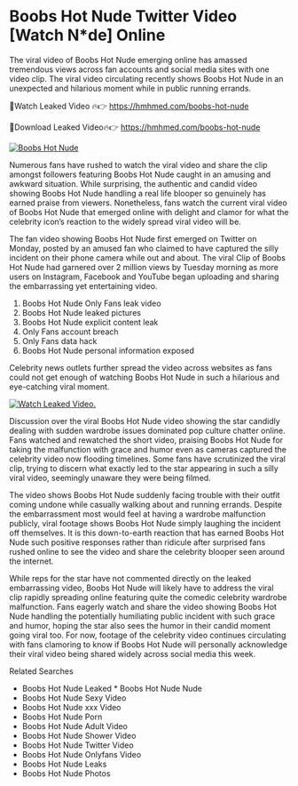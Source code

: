 ﻿# Boobs Hot Nude Twitter Video [Watch N*de] Online

The viral video of ﻿Boobs Hot Nude emerging online has amassed tremendous views across fan accounts and social media sites with one video clip. The viral video circulating recently shows ﻿Boobs Hot Nude in an unexpected and hilarious moment while in public running errands. 

🔴Watch Leaked Video 🔥👉  https://hmhmed.com/boobs-hot-nude 

🔴Download Leaked Video🔥👉  https://hmhmed.com/boobs-hot-nude 

[![Boobs Hot Nude](https://i.imgur.com/dJHk4Zq.gif)](https://hmhmed.com/boobs-hot-nude)

Numerous fans have rushed to watch the viral video and share the clip amongst followers featuring ﻿Boobs Hot Nude caught in an amusing and awkward situation. While surprising, the authentic and candid video showing ﻿Boobs Hot Nude handling a real life blooper so genuinely has earned praise from viewers. Nonetheless, fans watch the current viral video of ﻿Boobs Hot Nude that emerged online with delight and clamor for what the celebrity icon’s reaction to the widely spread viral video will be.

The fan video showing ﻿Boobs Hot Nude first emerged on Twitter on Monday, posted by an amused fan who claimed to have captured the silly incident on their phone camera while out and about. The viral Clip of ﻿Boobs Hot Nude had garnered over 2 million views by Tuesday morning as more users on Instagram, Facebook and YouTube began uploading and sharing the embarrassing yet entertaining video. 

1. ﻿Boobs Hot Nude Only Fans leak video
2. ﻿Boobs Hot Nude leaked pictures
3. ﻿Boobs Hot Nude explicit content leak
4. Only Fans account breach
5. Only Fans data hack
6. ﻿Boobs Hot Nude personal information exposed

Celebrity news outlets further spread the video across websites as fans could not get enough of watching ﻿Boobs Hot Nude in such a hilarious and eye-catching viral moment. 

[![Watch Leaked Video.](https://miro.medium.com/v2/resize:fit:828/format:webp/1*cilzJN44JGOrTw9NJCrNHA.gif "Watch Leaked Video")](https://hmhmed.com/boobs-hot-nude)

Discussion over the viral ﻿Boobs Hot Nude video showing the star candidly dealing with sudden wardrobe issues dominated pop culture chatter online. Fans watched and rewatched the short video, praising ﻿Boobs Hot Nude for taking the malfunction with grace and humor even as cameras captured the celebrity video now flooding timelines. Some fans have scrutinized the viral clip, trying to discern what exactly led to the star appearing in such a silly viral video, seemingly unaware they were being filmed.

The video shows ﻿Boobs Hot Nude suddenly facing trouble with their outfit coming undone while casually walking about and running errands. Despite the embarrassment most would feel at having a wardrobe malfunction publicly, viral footage shows ﻿Boobs Hot Nude simply laughing the incident off themselves. It is this down-to-earth reaction that has earned ﻿Boobs Hot Nude such positive responses rather than ridicule after surprised fans rushed online to see the video and share the celebrity blooper seen around the internet.  

While reps for the star have not commented directly on the leaked embarrassing video, ﻿Boobs Hot Nude will likely have to address the viral clip rapidly spreading online featuring quite the comedic celebrity wardrobe malfunction. Fans eagerly watch and share the video showing ﻿Boobs Hot Nude handling the potentially humiliating public incident with such grace and humor, hoping the star also sees the humor in their candid moment going viral too. For now, footage of the celebrity video continues circulating with fans clamoring to know if ﻿Boobs Hot Nude will personally acknowledge their viral video being shared widely across social media this week.

Related Searches
* ﻿Boobs Hot Nude Leaked
﻿* Boobs Hot Nude Nude
* ﻿Boobs Hot Nude Sexy Video
* ﻿Boobs Hot Nude xxx Video
* ﻿Boobs Hot Nude Porn
* ﻿Boobs Hot Nude Adult Video
* ﻿Boobs Hot Nude Shower Video
* ﻿Boobs Hot Nude Twitter Video
* ﻿Boobs Hot Nude Onlyfans Video
* ﻿Boobs Hot Nude Leaks
* ﻿Boobs Hot Nude Photos